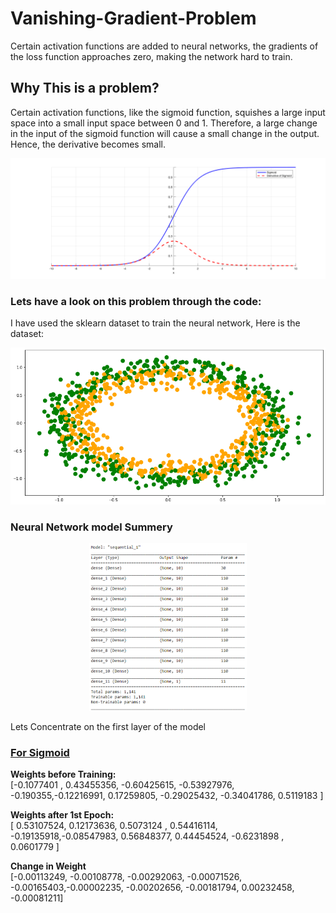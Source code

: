 # Vanishing-Gradient-Problem
Certain activation functions are added to neural networks, the gradients of the loss function approaches zero, making the network hard to train.

## Why This is a problem?
Certain activation functions, like the sigmoid function, squishes a large input space into a small input space between 0 and 1. Therefore, a large change in the input of the sigmoid function will cause a small change in the output. Hence, the derivative becomes small.

<img src="https://github.com/vedantgoswami/Vanishing-Gradient-Problem/blob/main/Images/Sigmoid.png">

### Lets have a look on this problem through the code:
I have used the sklearn dataset to train the neural network, Here is the dataset:
<p align="center">
<img src="https://github.com/vedantgoswami/Vanishing-Gradient-Problem/blob/main/Images/dataset.png">
</p>

### Neural Network model Summery
<p align="center">
<img src="https://github.com/vedantgoswami/Vanishing-Gradient-Problem/blob/main/Images/Model.PNG" width="50%">
</p>

Lets Concentrate on the first layer of the model
### <u>For Sigmoid</u>
<b>Weights before Training: </b><br>
[-0.1077401 ,  0.43455356, -0.60425615, -0.53927976, -0.190355,-0.12216991,  0.17259805, -0.29025432, -0.34041786,  0.5119183 ]

<b>Weights after 1st Epoch: </b><br>
[ 0.53107524,  0.12173636,  0.5073124 ,  0.54416114, -0.19135918,-0.08547983, 0.56848377,  0.44454524, -0.6231898 ,  0.0601779 ]

<b>Change in Weight</b><br>
[-0.00113249, -0.00108778, -0.00292063, -0.00071526, -0.00165403,-0.00002235, -0.00202656, -0.00181794,  0.00232458, -0.00081211]
